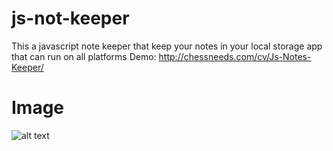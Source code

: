 # js-not-keeper
This a javascript note keeper that keep your notes in your local storage app that can run on all platforms   Demo: http://chessneeds.com/cv/Js-Notes-Keeper/

# Image

![alt text](https://i.imgur.com/lq0ozTW.png "Notes app")
